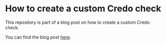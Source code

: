 # How to create a custom Credo check

This repository is part of a blog post on how to create a custom Credo check.

You can find the blog post [here](https://gabriel.perales.me/blog/making-a-custom-credo-rule).

